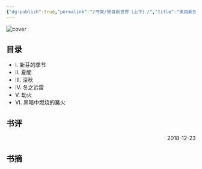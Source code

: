 ```yaml
---
{"dg-publish":true,"permalink":"/书架/来自新世界（上下）/","title":"来自新世界（上下）"}
---
```



![cover](https://s2.loli.net/2025/10/10/mOCnTN9sygVquPw.png)

## 目录


  - Ⅰ. 新芽的季节
  - Ⅱ. 夏闇
  - Ⅲ. 深秋
  - Ⅳ. 冬之远雷
  - Ⅴ. 劫火
  - Ⅵ. 黑暗中燃烧的篝火

## 书评



<p align="right">2018-12-23</p>

## 书摘